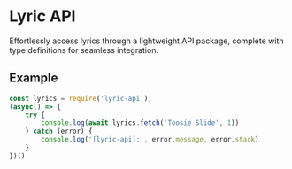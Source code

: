# Lyric API
Effortlessly access lyrics through a lightweight API package, complete with type definitions for seamless integration.
## Example
```js
const lyrics = require('lyric-api');
(async() => {
    try {
        console.log(await lyrics.fetch('Toosie Slide', 1))
    } catch (error) {
        console.log('[lyric-api]:', error.message, error.stack)
    }
})()
```